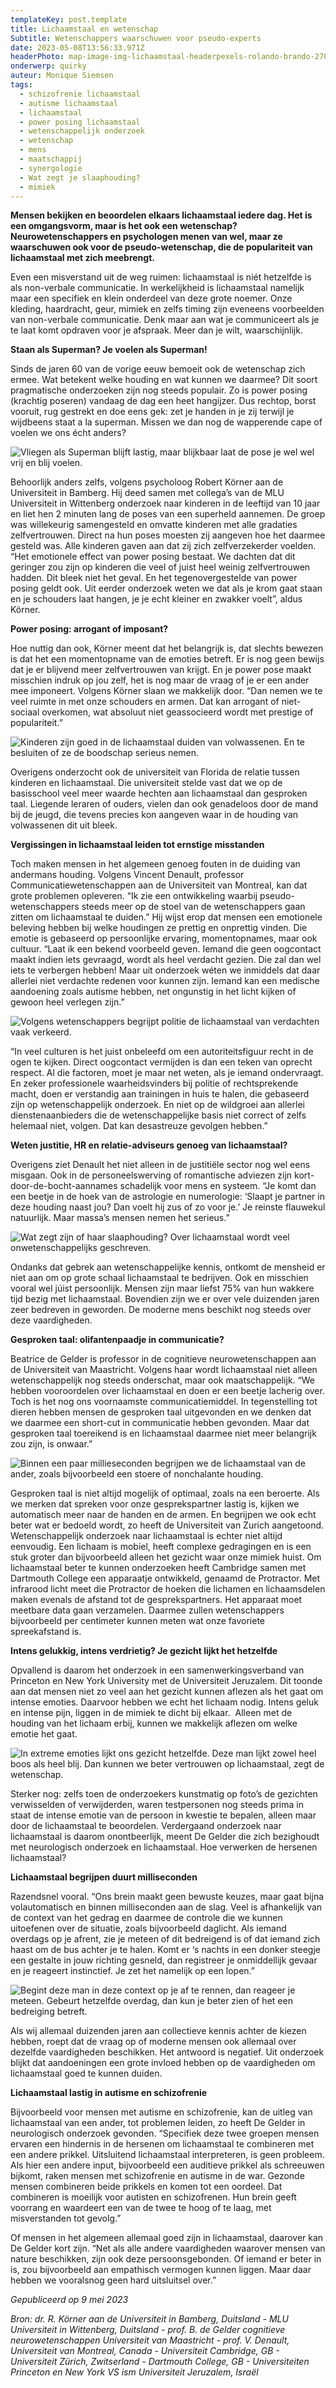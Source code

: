 ```yaml
---
templateKey: post.template
title: Lichaamstaal en wetenschap
Subtitle: Wetenschappers waarschuwen voor pseudo-experts
date: 2023-05-08T13:56:33.971Z
headerPhoto: map-image-img-lichaamstaal-headerpexels-rolando-brando-2709563-jpg-bron-pexels-rolando-brando-onderschrift-lichaamstaal-header
onderwerp: quirky
auteur: Monique Siemsen
tags:
  - schizofrenie lichaamstaal
  - autisme lichaamstaal
  - lichaamstaal
  - power posing lichaamstaal
  - wetenschappelijk onderzoek
  - wetenschap
  - mens
  - maatschappij
  - synergologie
  - Wat zegt je slaaphouding?
  - mimiek
---
```

**Mensen bekijken en beoordelen elkaars lichaamstaal iedere dag. Het is een omgangsvorm, maar is het ook een wetenschap? Neurowetenschappers en psychologen menen van wel, maar ze waarschuwen ook voor de pseudo-wetenschap, die de populariteit van lichaamstaal met zich meebrengt.**

Even een misverstand uit de weg ruimen: lichaamstaal is niét hetzelfde is als non-verbale communicatie. In werkelijkheid is lichaamstaal namelijk maar een specifiek en klein onderdeel van deze grote noemer. Onze kleding, haardracht, geur, mimiek en zelfs timing zijn eveneens voorbeelden van non-verbale communicatie. Denk maar aan wat je communiceert als je te laat komt opdraven voor je afspraak. Meer dan je wilt, waarschijnlijk.

**Staan als Superman? Je voelen als Superman!**

Sinds de jaren 60 van de vorige eeuw bemoeit ook de wetenschap zich ermee. Wat betekent welke houding en wat kunnen we daarmee? Dit soort pragmatische onderzoeken zijn nog steeds populair. Zo is power posing (krachtig poseren) vandaag de dag een heet hangijzer. Dus rechtop, borst vooruit, rug gestrekt en doe eens gek: zet je handen in je zij terwijl je wijdbeens staat a la superman. Missen we dan nog de wapperende cape of voelen we ons écht anders? 

![Vliegen als Superman blijft lastig, maar blijkbaar laat de pose je wel wel vrij en blij voelen.](/img/lichaamstaal-man-vrouw-superman.jpg "Pixabay.com")

Behoorlijk anders zelfs, volgens psycholoog Robert Körner aan de Universiteit in Bamberg. Hij deed samen met collega’s van de MLU Universiteit in Wittenberg onderzoek naar kinderen in de leeftijd van 10 jaar en liet hen 2 minuten lang de poses van een superheld aannemen. De groep was willekeurig samengesteld en omvatte kinderen met alle gradaties zelfvertrouwen. Direct na hun poses moesten zij aangeven hoe het daarmee gesteld was. Alle kinderen gaven aan dat zij zich zelfverzekerder voelden. “Het emotionele effect van power posing bestaat. We dachten dat dit geringer zou zijn op kinderen die veel of juist heel weinig zelfvertrouwen hadden. Dit bleek niet het geval. En het tegenovergestelde van power posing geldt ook. Uit eerder onderzoek weten we dat als je krom gaat staan en je schouders laat hangen, je je echt kleiner en zwakker voelt”, aldus Körner.

**Power posing: arrogant of imposant?**

Hoe nuttig dan ook, Körner meent dat het belangrijk is, dat slechts bewezen is dat het een momentopname van de emoties betreft. Er is nog geen bewijs dat je er blijvend meer zelfvertrouwen van krijgt. En je power pose maakt misschien indruk op jou zelf, het is nog maar de vraag of je er een ander mee imponeert. Volgens Körner slaan we makkelijk door. “Dan nemen we te veel ruimte in met onze schouders en armen. Dat kan arrogant of niet-sociaal overkomen, wat absoluut niet geassocieerd wordt met prestige of populariteit.”

![Kinderen zijn goed in de lichaamstaal duiden van volwassenen. En te besluiten of ze de boodschap serieus nemen.](/img/lichaamstaal-vader-preekt-kind-pexels-kindel-media-8550834.jpg "Pexels: KIndel Media")

Overigens onderzocht ook de universiteit van Florida de relatie tussen kinderen en lichaamstaal. Die universiteit stelde vast dat we op de basisschool veel meer waarde hechten aan lichaamstaal dan gesproken taal. Liegende leraren of ouders, vielen dan ook genadeloos door de mand bij de jeugd, die tevens precies kon aangeven waar in de houding van volwassenen dit uit bleek.

**Vergissingen in lichaamstaal leiden tot ernstige misstanden**

Toch maken mensen in het algemeen genoeg fouten in de duiding van andermans houding. Volgens Vincent Denault, professor Communicatiewetenschappen aan de Universiteit van Montreal, kan dat grote problemen opleveren. “Ik zie een ontwikkeling waarbij pseudo-wetenschappers steeds meer op de stoel van de wetenschappers gaan zitten om lichaamstaal te duiden.” Hij wijst erop dat mensen een emotionele beleving hebben bij welke houdingen ze prettig en onprettig vinden. Die emotie is gebaseerd op persoonlijke ervaring, momentopnames, maar ook cultuur. “Laat ik een bekend voorbeeld geven. Iemand die geen oogcontact maakt indien iets gevraagd, wordt als heel verdacht gezien. Die zal dan wel iets te verbergen hebben! Maar uit onderzoek wéten we inmiddels dat daar allerlei niet verdachte redenen voor kunnen zijn. Iemand kan een medische aandoening zoals autisme hebben, net ongunstig in het licht kijken of gewoon heel verlegen zijn.”

![Volgens wetenschappers begrijpt politie de lichaamstaal van verdachten vaak verkeerd.](/img/lichaamstaal-justitie-pexels-cottonbro-studio-8382584.jpg "Pexels: Cottonbro Studio")

“In veel culturen is het juist onbeleefd om een autoriteitsfiguur recht in de ogen te kijken. Direct oogcontact vermijden is dan een teken van oprecht respect. Al die factoren, moet je maar net weten, als je iemand ondervraagt. En zeker professionele waarheidsvinders bij politie of rechtsprekende macht, doen er verstandig aan trainingen in huis te halen, die gebaseerd zijn op wetenschappelijk onderzoek. En niet op de wildgroei aan allerlei dienstenaanbieders die de wetenschappelijke basis niet correct of zelfs helemaal niet, volgen. Dat kan desastreuze gevolgen hebben.”

**Weten justitie, HR en relatie-adviseurs genoeg van lichaamstaal?**

Overigens ziet Denault het niet alleen in de justitiële sector nog wel eens misgaan. Ook in de personeelswerving of romantische adviezen zijn kort-door-de-bocht-aannames schadelijk voor mens en systeem. “Je komt dan een beetje in de hoek van de astrologie en numerologie: ‘Slaapt je partner in deze houding naast jou? Dan voelt hij zus of zo voor je.’ Je reinste flauwekul natuurlijk. Maar massa’s mensen nemen het serieus.” 

![Wat zegt zijn of haar slaaphouding? Over lichaamstaal wordt veel onwetenschappelijks geschreven.](/img/lichaamstaal-slaaphouding.jpg "Pixabay.com")

Ondanks dat gebrek aan wetenschappelijke kennis, ontkomt de mensheid er niet aan om op grote schaal lichaamstaal te bedrijven. Ook en misschien vooral wel júist persoonlijk. Mensen zijn maar liefst 75% van hun wakkere tijd bezig met lichaamstaal. Bovendien zijn we er over vele duizenden jaren zeer bedreven in geworden. De moderne mens beschikt nog steeds over deze vaardigheden. 

**Gesproken taal: olifantenpaadje in communicatie?**

Beatrice de Gelder is professor in de cognitieve neurowetenschappen aan de Universiteit van Maastricht. Volgens haar wordt lichaamstaal niet alleen wetenschappelijk nog steeds onderschat, maar ook maatschappelijk. “We hebben vooroordelen over lichaamstaal en doen er een beetje lacherig over. Toch is het nog ons voornaamste communicatiemiddel. In tegenstelling tot dieren hebben mensen de gesproken taal uitgevonden en we denken dat we daarmee een short-cut in communicatie hebben gevonden. Maar dat gesproken taal toereikend is en lichaamstaal daarmee niet meer belangrijk zou zijn, is onwaar.”

![Binnen een paar millieseconden begrijpen we de lichaamstaal van de ander, zoals bijvoorbeeld een stoere of nonchalante houding.](/img/lichaamstaal-nonchalante-man-rookt.jpg "Pixabay.com")

Gesproken taal is niet altijd mogelijk of optimaal, zoals na een beroerte. Als we merken dat spreken voor onze gesprekspartner lastig is, kijken we automatisch meer naar de handen en de armen. En begrijpen we ook echt beter wat er bedoeld wordt, zo heeft de Universiteit van Zurich aangetoond. Wetenschappelijk onderzoek naar lichaamstaal is echter niet altijd eenvoudig. Een lichaam is mobiel, heeft complexe gedragingen en is een stuk groter dan bijvoorbeeld alleen het gezicht waar onze mimiek huist. Om lichaamstaal beter te kunnen onderzoeken heeft Cambridge samen met Dartmouth College een apparaatje ontwikkeld, genaamd de Protractor. Met infrarood licht meet die Protractor de hoeken die lichamen en lichaamsdelen maken evenals de afstand tot de gesprekspartners. Het apparaat moet meetbare data gaan verzamelen. Daarmee zullen wetenschappers bijvoorbeeld per centimeter kunnen meten wat onze favoriete spreekafstand is. 

**Intens gelukkig, intens verdrietig? Je gezicht lijkt het hetzelfde**

Opvallend is daarom het onderzoek in een samenwerkingsverband van Princeton en New York University met de Universiteit Jeruzalem. Dit toonde aan dat mensen niet zo veel aan het gezicht kunnen aflezen als het gaat om intense emoties. Daarvoor hebben we echt het lichaam nodig. Intens geluk en intense pijn, liggen in de mimiek te dicht bij elkaar.  Alleen met de houding van het lichaam erbij, kunnen we makkelijk aflezen om welke emotie het gaat. 

![In extreme emoties lijkt ons gezicht hetzelfde. Deze man lijkt zowel heel boos als heel blij. Dan kunnen we beter vertrouwen op lichaamstaal, zegt de wetenschap.](/img/lichaamstaal-blij-boos.jpg "Pixabay.com")

Sterker nog: zelfs toen de onderzoekers kunstmatig op foto’s de gezichten verwisselden of verwijderden, waren testpersonen nog steeds prima in staat de intense emotie van de persoon in kwestie te bepalen, alleen maar door de lichaamstaal te beoordelen. Verdergaand onderzoek naar lichaamstaal is daarom onontbeerlijk, meent De Gelder die zich bezighoudt met neurologisch onderzoek en lichaamstaal. Hoe verwerken de hersenen lichaamstaal?

**Lichaamstaal begrijpen duurt milliseconden**

Razendsnel vooral. “Ons brein maakt geen bewuste keuzes, maar gaat bijna volautomatisch en binnen milliseconden aan de slag. Veel is afhankelijk van de context van het gedrag en daarmee de controle die we kunnen uitoefenen over de situatie, zoals bijvoorbeeld daglicht. Als iemand overdags op je afrent, zie je meteen of dit bedreigend is of dat iemand zich haast om de bus achter je te halen. Komt er ‘s nachts in een donker steegje een gestalte in jouw richting gesneld, dan registreer je onmiddellijk gevaar en je reageert instinctief. Je zet het namelijk op een lopen.”

![Begint deze man in deze context op je af te rennen, dan reageer je meteen. Gebeurt hetzelfde overdag, dan kun je beter zien of het een bedreiging betreft.](/img/lichaamstaal-donker-straatje.jpg "Pixabay.com")

Als wij allemaal duizenden jaren aan collectieve kennis achter de kiezen hebben, roept dat de vraag op of moderne mensen ook allemaal over dezelfde vaardigheden beschikken. Het antwoord is negatief. Uit onderzoek blijkt dat aandoeningen een grote invloed hebben op de vaardigheden om lichaamstaal goed te kunnen duiden.

**Lichaamstaal lastig in autisme en schizofrenie**

Bijvoorbeeld voor mensen met autisme en schizofrenie, kan de uitleg van lichaamstaal van een ander, tot problemen leiden, zo heeft De Gelder in neurologisch onderzoek gevonden. “Specifiek deze twee groepen mensen ervaren een hindernis in de hersenen om lichaamstaal te combineren met een andere prikkel. Uitsluitend lichaamstaal interpreteren, is geen probleem. Als hier een andere input, bijvoorbeeld een auditieve prikkel als schreeuwen bijkomt, raken mensen met schizofrenie en autisme in de war. Gezonde mensen combineren beide prikkels en komen tot een oordeel. Dat combineren is moeilijk voor autisten en schizofrenen. Hun brein geeft voorrang en waardeert een van de twee te hoog of te laag, met misverstanden tot gevolg.” 

Of mensen in het algemeen allemaal goed zijn in lichaamstaal, daarover kan De Gelder kort zijn. “Net als alle andere vaardigheden waarover mensen van nature beschikken, zijn ook deze persoonsgebonden. Of iemand er beter in is, zou bijvoorbeeld aan empathisch vermogen kunnen liggen. Maar daar hebben we vooralsnog geen hard uitsluitsel over.”

*Gepubliceerd op 9 mei 2023*

*Bron: dr. R. Körner aan de Universiteit in Bamberg, Duitsland - MLU Universiteit in Wittenberg, Duitsland - prof. B. de Gelder cognitieve neurowetenschappen Universiteit van Maastricht - prof. V. Denault, Universiteit van Montreal, Canada - Universiteit Cambridge, GB - Universiteit Zürich, Zwitserland - Dartmouth College, GB - Universiteiten Princeton en New York VS ism Universiteit Jeruzalem, Israël*